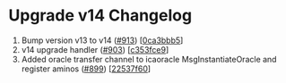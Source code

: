 # Upgrade v14 Changelog
1. Bump version v13 to v14 ([#913](https://github.com/org/repo/pull/913)) [[0ca3bbb5](https://github.com/Stride-Labs/stride/commit/0ca3bbb5eed49bdbb578cf742a23850b4776a5f6)]
2. v14 upgrade handler ([#903](https://github.com/org/repo/pull/903)) [[c353fce9](https://github.com/Stride-Labs/stride/commit/c353fce9e71a075a5b874256636f53c26b258838)]
3. Added oracle transfer channel to icaoracle MsgInstantiateOracle and register aminos ([#899](https://github.com/org/repo/pull/899)) [[22537f60](https://github.com/Stride-Labs/stride/commit/22537f60fe249d744387cfbd338766f982d1cbcd)]
